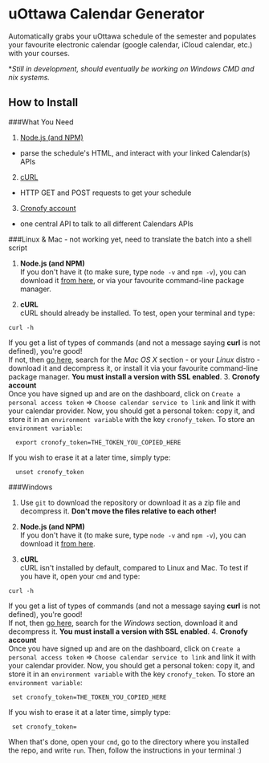 # uOttawa Calendar Generator

Automatically grabs your uOttawa schedule of the semester and populates your favourite electronic calendar (google calendar, iCloud calendar, etc.) with your courses.

**Still in development, should eventually be working on Windows CMD and *nix systems.**

## How to Install

###What You Need

1. <a href="https://nodejs.org/en/">Node.js (and NPM)</a>
  * parse the schedule's HTML, and interact with your linked Calendar(s) APIs
2. <a href="http://curl.haxx.se/">cURL</a>
  * HTTP GET and POST requests to get your schedule
3. <a href="https://www.cronofy.com/">Cronofy account</a>
  * one central API to talk to all different Calendars APIs

###Linux & Mac - not working yet, need to translate the batch into a shell script
1. **Node.js (and NPM)** <br>
  If you don't have it (to make sure, type `node -v` and `npm -v`), you can download it <a href="https://nodejs.org/en/download/">from here</a>, or via your favourite command-line package manager.

2. **cURL** <br>
  cURL should already be installed. To test, open your terminal and type:
  ```
  curl -h
  ```
  If you get a list of types of commands (and not a message saying **curl** is not defined), you're good! <br>
  If not, then <a href="http://curl.haxx.se/download.html">go here</a>, search for the *Mac OS X* section - or your *Linux* distro - download it and decompress it, or install it via your favourite command-line package manager. **You must install a version with SSL enabled**.
3. **Cronofy account** <br>
  Once you have signed up and are on the dashboard, click on `Create a personal access token` => `Choose calendar service to link` and   link it with your calendar provider. Now, you should get a personal token: copy it, and store it in an `environment variable` with the   key `cronofy_token`. To store an `environment variable`: <br>
```
  export cronofy_token=THE_TOKEN_YOU_COPIED_HERE
```
If you wish to erase it at a later time, simply type:
```
  unset cronofy_token
```

###Windows
1.  Use `git` to download the repository or download it as a zip file and decompress it. **Don't move the files relative to each other!**
2. **Node.js (and NPM)** <br>
  If you don't have it (to make sure, type `node -v` and `npm -v`), you can download it <a href="https://nodejs.org/en/download/">from here</a>.

3. **cURL** <br>
  cURL isn't installed by default, compared to Linux and Mac. To test if you have it, open your `cmd` and type:
  ```
  curl -h
  ```
  If you get a list of types of commands (and not a message saying **curl** is not defined), you're good! <br>
  If not, then <a href="http://curl.haxx.se/download.html">go here</a>, search for the *Windows* section, download it and decompress it. **You must install a version with SSL enabled**.
4. **Cronofy account** <br>
  Once you have signed up and are on the dashboard, click on `Create a personal access token` => `Choose calendar service to link` and   link it with your calendar provider. Now, you should get a personal token: copy it, and store it in an `environment variable` with   the   key `cronofy_token`. To store   an `environment variable`:
```
 set cronofy_token=THE_TOKEN_YOU_COPIED_HERE
```
If you wish to erase it at a later time, simply type:
```
 set cronofy_token=
```

When that's done, open your `cmd`, go to the directory where you installed the repo, and write `run`. Then, follow the instructions in your terminal :)






